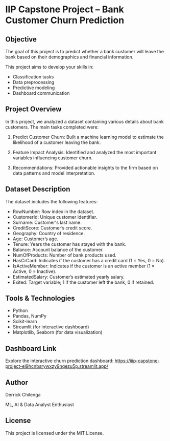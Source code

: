 # IIP Capstone Project – Bank Customer Churn Prediction

## Objective

The goal of this project is to predict whether a bank customer will leave the bank based on their demographics and financial information.

This project aims to develop your skills in:
- Classification tasks
- Data preprocessing
- Predictive modeling
- Dashboard communication

## Project Overview

In this project, we analyzed a dataset containing various details about bank customers.
The main tasks completed were:

1. Predict Customer Churn:
   Built a machine learning model to estimate the likelihood of a customer leaving the bank.

2. Feature Impact Analysis:
   Identified and analyzed the most important variables influencing customer churn.

3. Recommendations:
   Provided actionable insights to the firm based on data patterns and model interpretation.

## Dataset Description

The dataset includes the following features:

- RowNumber: Row index in the dataset.
- CustomerId: Unique customer identifier.
- Surname: Customer's last name.
- CreditScore: Customer’s credit score.
- Geography: Country of residence.
- Age: Customer’s age.
- Tenure: Years the customer has stayed with the bank.
- Balance: Account balance of the customer.
- NumOfProducts: Number of bank products used.
- HasCrCard: Indicates if the customer has a credit card (1 = Yes, 0 = No).
- IsActiveMember: Indicates if the customer is an active member (1 = Active, 0 = Inactive).
- EstimatedSalary: Customer’s estimated yearly salary.
- Exited: Target variable; 1 if the customer left the bank, 0 if retained.

## Tools & Technologies

- Python
- Pandas, NumPy
- Scikit-learn
- Streamlit (for interactive dashboard)
- Matplotlib, Seaborn (for data visualization)

## Dashboard Link

Explore the interactive churn prediction dashboard:
https://iiip-capstone-project-el9hcnbsrywxzy9nqezu5p.streamlit.app/

## Author

Derrick Chilenga

ML, AI & Data Analyst Enthusiast

## License

This project is licensed under the MIT License.
